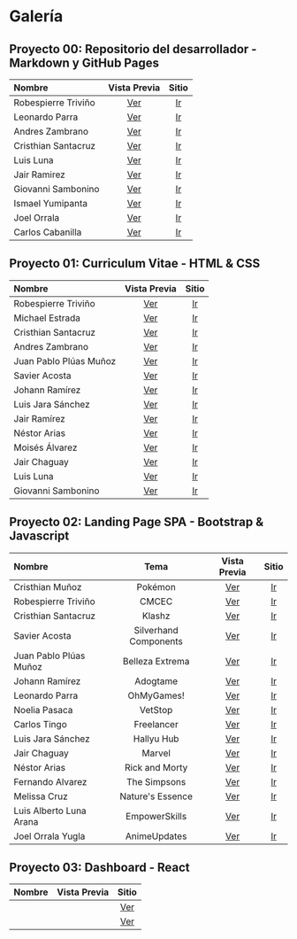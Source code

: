 # Galería

## Proyecto 00: Repositorio del desarrollador - Markdown y GitHub Pages

| Nombre | Vista  Previa | Sitio |
| :----  | :----------: | :---: |
| Robespierre Triviño       | [Ver](imagenes_repositorio/robespierre_trivino.png)  | [Ir](https://robtrivi.github.io/robtrivi/)      				|
| Leonardo Parra       		| [Ver](imagenes_repositorio/leonardo_parra.png)       | [Ir](https://leoparra03.github.io/LeoParra03/)      			|
| Andres Zambrano      		| [Ver](imagenes_repositorio/andres_zambrano.png)      | [Ir](https://ajzambra.github.io/ajzambra/)      				|
| Cristhian Santacruz       | [Ver](imagenes_repositorio/christian_santacruz.png)  | [Ir](https://cristhiansantacruz.github.io/CristhianSantacruz/) |
| Luis Luna       | [Ver](imagenes_repositorio/luis_luna.png)  | [Ir](https://luisluna2307.github.io/luisluna2307/) |
| Jair Ramirez       | [Ver](imagenes_repositorio/jair_ramirez.png)  | [Ir](https://jairrami06.github.io/jairrami06/) |
| Giovanni Sambonino       | [Ver](imagenes_repositorio/giovanni_sambonino.png)  | [Ir](https://giovannisambonino.github.io/GiovanniSambonino/) |
| Ismael Yumipanta       | [Ver](imagenes_repositorio/ismael_yumipanta.png)  | [Ir](https://ismaelyumi.github.io/IsmaelYumi/) |
| Joel Orrala       | [Ver](imagenes_repositorio/joel_orrala.png)  | [Ir](https://joelorrala.github.io/JoelOrrala/) |
| Carlos Cabanilla       | [Ver](imagenes_repositorio/carlos_cabanilla.png)  | [Ir](https://carloscabani.github.io/carloscabani/) |

## Proyecto 01: Curriculum Vitae - HTML & CSS

| Nombre | Vista  Previa | Sitio |
| :----  | :----------: | :---: |
| Robespierre Triviño | [Ver](imagenes_curriculum/robtrivi.github.io.png) | [Ir](https://robtrivi.github.io/curriculum/) |
| Michael Estrada | [Ver](imagenes_curriculum/bryanestrada003.github.io.png) | [Ir](https://bryanestrada003.github.io/curriculum/) |
| Cristhian Santacruz | [Ver](imagenes_curriculum/cristhiansantacruz.github.io.png) | [Ir](https://cristhiansantacruz.github.io/curriculum-cristhian/) |
| Andres Zambrano | [Ver](imagenes_curriculum/ajzambra.github.io.png) | [Ir](https://ajzambra.github.io/CurriculumHTML/) |
| Juan Pablo Plúas Muñoz | [Ver](imagenes_curriculum/jppluas.github.io.png) | [Ir](https://jppluas.github.io/curriculum/) |
| Savier Acosta | [Ver](imagenes_curriculum/savier018.github.io.png) | [Ir](https://savier018.github.io/curriculum/) |
| Johann Ramírez | [Ver](imagenes_curriculum/johrespi.github.io.png) | [Ir](https://johrespi.github.io/Curriculum/) |
| Luis Jara Sánchez | [Ver](imagenes_curriculum/luisenjs.github.io.png) | [Ir](https://luisenjs.github.io/curriculum/) |
| Jair Ramírez | [Ver](imagenes_curriculum/jairrami06.github.io.png) | [Ir](https://jairrami06.github.io/curriculum/) |
| Néstor Arias | [Ver](imagenes_curriculum/niariasve.github.io.png) | [Ir](https://niariasve.github.io/CurriculumVitae/) |
| Moisés Álvarez| [Ver](imagenes_curriculum/mfalvarezd.github.io.png) | [Ir](https://mfalvarezd.github.io/curriculum/) |
| Jair Chaguay | [Ver](imagenes_curriculum/jair-chaguay.github.io.png) | [Ir](https://jair-chaguay.github.io/CurriculumVitae/) |
| Luis Luna | [Ver](imagenes_curriculum/luisluna2307.github.io.png) | [Ir](https://luisluna2307.github.io/curriculum/) |
| Giovanni Sambonino | [Ver](imagenes_curriculum/giovannisambonino.github.io.png) | [Ir](https://giovannisambonino.github.io/curriculum/) |

## Proyecto 02: Landing Page SPA - Bootstrap & Javascript

| Nombre |  Tema  | Vista  Previa | Sitio |
| :----  | :----: | :----------: | :---: |
| Cristhian Muñoz | Pokémon | [Ver](imagenes_landing/cjmunozy.github.io.png) | [Ir](https://cjmunozy.github.io/landing/) |
| Robespierre Triviño | CMCEC | [Ver](imagenes_landing/robtrivi.github.io.png) | [Ir](https://robtrivi.github.io/landing/index.html) |
| Cristhian Santacruz | Klashz | [Ver](imagenes_landing/cristhiansantacruz.github.io.png) | [Ir](https://cristhiansantacruz.github.io/landing/index.html) |
| Savier Acosta | Silverhand Components | [Ver](imagenes_landing/savier018.github.io.png) | [Ir](https://savier018.github.io/landing-page/) |
| Juan Pablo Plúas Muñoz | Belleza Extrema | [Ver](imagenes_landing/jppluas.github.io.png) | [Ir](https://jppluas.github.io/landing/) |
| Johann Ramírez | Adogtame | [Ver](imagenes_landing/johrespi.github.io.png) | [Ir](https://johrespi.github.io/landing/) |
| Leonardo Parra | OhMyGames! | [Ver](imagenes_landing/leoparra03.github.io.png) | [Ir](https://leoparra03.github.io/landing/) |
| Noelia Pasaca | VetStop | [Ver](imagenes_landing/noeliapasaca.github.io.png) | [Ir](https://noeliapasaca.github.io/landing/) |
| Carlos Tingo | Freelancer | [Ver](imagenes_landing/tingocarlos08.github.io.png) | [Ir](https://tingocarlos08.github.io/landing/) |
| Luis Jara Sánchez | Hallyu Hub | [Ver](imagenes_landing/luisenjs.github.io.png) | [Ir](https://luisenjs.github.io/landing/) |
| Jair Chaguay | Marvel | [Ver](imagenes_landing/jair-chaguay.github.io.png) | [Ir](https://jair-chaguay.github.io/landing_Page/) |
| Néstor Arias | Rick and Morty | [Ver](imagenes_landing/niariasve.github.io.png) | [Ir](https://niariasve.github.io/LandingPage/) |
| Fernando Alvarez | The Simpsons | [Ver](imagenes_landing/mfalvarezd.github.io.png) | [Ir](https://mfalvarezd.github.io/landing/) |
| Melissa Cruz | Nature's Essence | [Ver](imagenes_landing/angmcruz.github.io.png) | [Ir](https://angmcruz.github.io/) |
| Luis Alberto Luna Arana | EmpowerSkills | [Ver](imagenes_landing/luisluna2307.github.io.png) | [Ir](https://luisluna2307.github.io/landingPage/joelorrala.github.io) |
| Joel Orrala Yugla | AnimeUpdates | [Ver](imagenes_landing/joelorrala.github.io.png) | [Ir](https://joelorrala.github.io/landing/) |

## Proyecto 03: Dashboard - React

| Nombre | Vista  Previa | Sitio |
| :----  | :----------: | :---: |
|| | [Ver](imagenes_landing/.png) | [Ir]() |
|| | [Ver](imagenes_landing/.png) | [Ir]() |